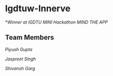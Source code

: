 # Igdtuw-Innerve

**Winner at IGDTU MINI Hackathon *MIND THE APP**

## Team Members
*Piyush Gupta*

*Jaspreet Singh*

*Shivansh Garg*

